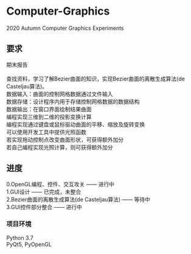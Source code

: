 # Computer-Graphics
2020 Autumn Computer Graphics Experiments

## 要求
期末报告 <br />
 <br />
查找资料，学习了解Bezier曲面的知识，实现Bezier曲面的离散生成算法(de Casteljau算法)。 <br />
数据输入：曲面的控制网格数据通过文件输入 <br />
数据存储：设计程序内用于存储控制网格数据的数据结构 <br />
数据输出：在窗口界面绘制结果曲面 <br />
编程实现三维到二维的投影变换计算 <br />
编程实现通过键盘或鼠标驱动曲面的平移、缩放及旋转变换 <br />
可以使用开发工具中提供光照函数 <br />
若实现拖动控制点改变曲面形状，可获得额外加分 <br />
若自己编程实现光照计算，则可获得额外加分 <br />

## 进度
0.OpenGL编程、控件、交互攻关 —— 进行中 <br />
1.GUI设计 —— 已完成，未整合 <br />
2.Bezier曲面的离散生成算法(de Casteljau算法) —— 等待中 <br />
3.GUI控件部分整合 —— 进行中
### 项目环境
Python 3.7 <br />
PyQt5, PyOpenGL